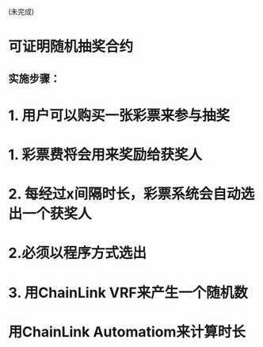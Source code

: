 (未完成)
# 可证明随机抽奖合约

## 实施步骤：
# 1. 用户可以购买一张彩票来参与抽奖
#       1. 彩票费将会用来奖励给获奖人
# 2. 每经过x间隔时长，彩票系统会自动选出一个获奖人
#       2.必须以程序方式选出
# 3. 用ChainLink VRF来产生一个随机数
#    用ChainLink Automatiom来计算时长
